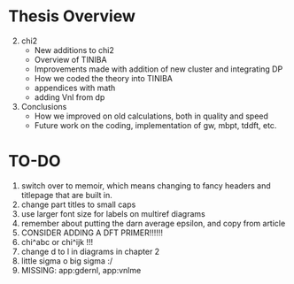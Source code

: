 # Thesis Overview

2. chi2
    * New additions to chi2
    * Overview of TINIBA 
    * Improvements made with addition of new cluster and integrating DP
    * How we coded the theory into TINIBA
    * appendices with math
    * adding Vnl from dp
4. Conclusions
    * How we improved on old calculations, both in quality and speed
    * Future work on the coding, implementation of gw, mbpt, tddft, etc.


# TO-DO
1. switch over to memoir, which means changing to fancy headers and titlepage
    that are built in.
2. change part titles to small caps
4. use larger font size for labels on multiref diagrams
5. remember about putting the darn average epsilon, and copy from article
6. CONSIDER ADDING A DFT PRIMER!!!!!!
7. chi^abc or chi^ijk !!!
8. change d to l in diagrams in chapter 2
9. little sigma o big sigma :/
10. MISSING: app:gdernl, app:vnlme
